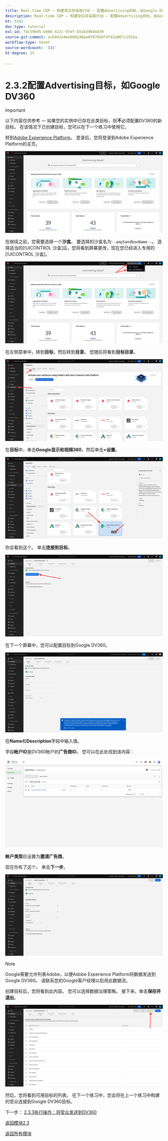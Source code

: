 ```yaml
---
title: Real-time CDP — 构建受众并采取行动 — 配置Advertising目标，如Google DV360
description: Real-time CDP — 构建受众并采取行动 — 配置Advertising目标，如Google DV360
kt: 5342
doc-type: tutorial
exl-id: fdc590d5-b986-422c-97ef-b5a439644439
source-git-commit: acb941e4ee668248ae0767bb9f4f42e067c181ba
workflow-type: tm+mt
source-wordcount: '331'
ht-degree: 1%

---
```


# 2.3.2配置Advertising目标，如Google DV360

>[!IMPORTANT]
>
>以下内容仅供参考 — 如果您的实例中已存在此类目标，则&#x200B;**不**&#x200B;必须配置DV360的新目标。 在该情况下已创建目标，您可以在下一个练习中使用它。

转到[Adobe Experience Platform](https://experience.adobe.com/platform)。 登录后，您将登录到Adobe Experience Platform的主页。

![数据获取](./../../../modules/datacollection/module1.2/images/home.png)

在继续之前，您需要选择一个&#x200B;**沙盒**。 要选择的沙盒名为``--aepSandboxName--``。 选择适当的[!UICONTROL 沙盒]后，您将看到屏幕更改，现在您已经进入专用的[!UICONTROL 沙盒]。

![数据获取](./../../../modules/datacollection/module1.2/images/sb1.png)

在左侧菜单中，转到&#x200B;**目标**，然后转到&#x200B;**目录**。 您随后将看到&#x200B;**目标目录**。

![RTCDP](./images/rtcdp.png)

在&#x200B;**目标**&#x200B;中，单击&#x200B;**Google显示和视频360**，然后单击&#x200B;**+设置**。

![RTCDP](./images/rtcdpgoogle.png)

你会看到这个。 单击&#x200B;**连接到目标**。

![RTCDP](./images/rtcdpgooglecreate1.png)

在下一个屏幕中，您可以配置目标到Google DV360。

![RTCDP](./images/rtcdpgooglecreatedest.png)

在&#x200B;**Name**&#x200B;和&#x200B;**Description**&#x200B;字段中输入值。

字段&#x200B;**帐户ID**&#x200B;是DV360帐户的&#x200B;**广告商ID**。 您可以在此处找到该内容：

![RTCDP](./images/rtcdpgoogledv360advid.png)

**帐户类型**&#x200B;应设置为&#x200B;**邀请广告商**。

现在你有了这个。 单击&#x200B;**下一步**。

![RTCDP](./images/rtcdpgoogldv360new.png)

>[!NOTE]
>
>Google需要允许列表Adobe，以便Adobe Experience Platform将数据发送到Google DV360。 请联系您的Google客户经理以启用此数据流。

创建目标后，您将看到此内容。 您可以选择数据治理策略。 接下来，单击&#x200B;**保存并退出**。

![RTCDP](./images/rtcdpcreatedest1.png)

然后，您将看到可用目标的列表。
在下一个练习中，您会将在上一个练习中构建的受众连接到Google DV360目标。

下一步： [2.3.3执行操作：将受众发送到DV360](./ex3.md)

[返回模块2.3](./real-time-cdp-build-a-segment-take-action.md)

[返回所有模块](../../../overview.md)
